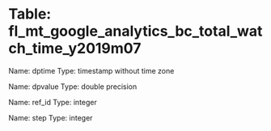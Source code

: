 Table: fl_mt_google_analytics_bc_total_watch_time_y2019m07
==========================================================

Name: dptime
Type: timestamp without time zone

Name: dpvalue
Type: double precision

Name: ref_id
Type: integer

Name: step
Type: integer

